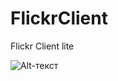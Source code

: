 # FlickrClient
Flickr Client lite

![Alt-текст](https://drive.google.com/file/d/1o1yIMjjHREfCaFbTSh6Mml7IfRuc7-KG/view?usp=sharing)

